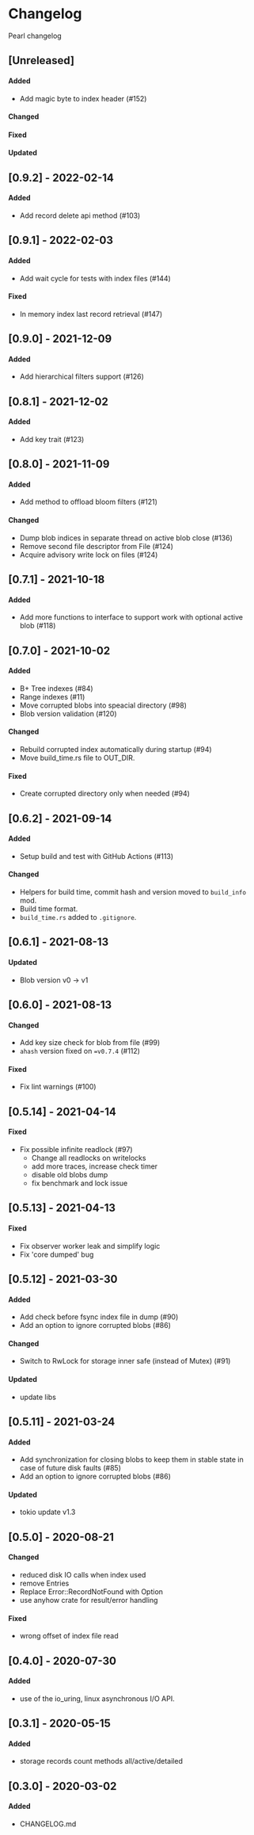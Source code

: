 # Changelog

Pearl changelog

## [Unreleased]

#### Added

- Add magic byte to index header (#152)

#### Changed

#### Fixed

#### Updated

## [0.9.2] - 2022-02-14

#### Added

- Add record delete api method (#103)

## [0.9.1] - 2022-02-03

#### Added

- Add wait cycle for tests with index files (#144)

#### Fixed

- In memory index last record retrieval (#147)

## [0.9.0] - 2021-12-09

#### Added

- Add hierarchical filters support (#126)

## [0.8.1] - 2021-12-02

#### Added

- Add key trait (#123)

## [0.8.0] - 2021-11-09

#### Added

- Add method to offload bloom filters (#121)

#### Changed

- Dump blob indices in separate thread on active blob close (#136)
- Remove second file descriptor from File (#124)
- Acquire advisory write lock on files (#124)

## [0.7.1] - 2021-10-18

#### Added

- Add more functions to interface to support work with optional active blob (#118)

## [0.7.0] - 2021-10-02

#### Added

- B+ Tree indexes (#84)
- Range indexes (#11)
- Move corrupted blobs into speacial directory (#98)
- Blob version validation (#120)

#### Changed

- Rebuild corrupted index automatically during startup (#94)
- Move build_time.rs file to OUT_DIR.

#### Fixed

- Create corrupted directory only when needed (#94)

## [0.6.2] - 2021-09-14

#### Added

- Setup build and test with GitHub Actions (#113)

#### Changed

- Helpers for build time, commit hash and version moved to `build_info` mod.
- Build time format.
- `build_time.rs` added to `.gitignore`.

## [0.6.1] - 2021-08-13

#### Updated

- Blob version v0 -> v1

## [0.6.0] - 2021-08-13

#### Changed

- Add key size check for blob from file (#99)
- `ahash` version fixed on `=v0.7.4` (#112)

#### Fixed

- Fix lint warnings (#100)

## [0.5.14] - 2021-04-14

#### Fixed

- Fix possible infinite readlock (#97)
  - Change all readlocks on writelocks
  - add more traces, increase check timer
  - disable old blobs dump
  - fix benchmark and lock issue

## [0.5.13] - 2021-04-13

#### Fixed

- Fix observer worker leak and simplify logic
- Fix 'core dumped' bug

## [0.5.12] - 2021-03-30

#### Added

- Add check before fsync index file in dump (#90)
- Add an option to ignore corrupted blobs (#86)

#### Changed

- Switch to RwLock for storage inner safe (instead of Mutex) (#91)

#### Updated

- update libs

## [0.5.11] - 2021-03-24

#### Added

- Add synchronization for closing blobs to keep them in stable state in case of future disk faults (#85)
- Add an option to ignore corrupted blobs (#86)

#### Updated

- tokio update v1.3

## [0.5.0] - 2020-08-21

#### Changed

- reduced disk IO calls when index used
- remove Entries
- Replace Error::RecordNotFound with Option
- use anyhow crate for result/error handling

#### Fixed

- wrong offset of index file read

## [0.4.0] - 2020-07-30

#### Added

- use of the io_uring, linux asynchronous I/O API.

## [0.3.1] - 2020-05-15

#### Added

- storage records count methods all/active/detailed

## [0.3.0] - 2020-03-02

#### Added

- CHANGELOG.md
